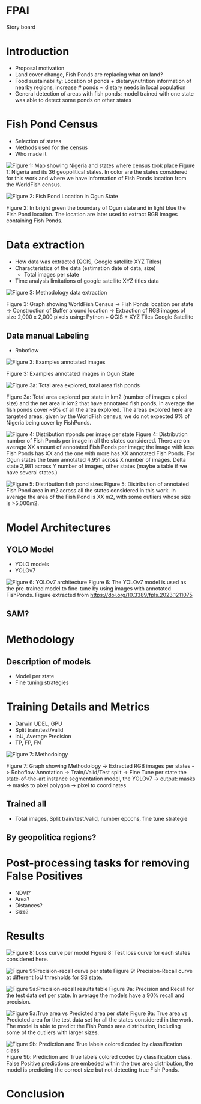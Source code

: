 # FPAI

Story board

# Introduction 

  - Proposal motivation
  - Land cover change, Fish Ponds are replacing what on land?
  - Food sustainability: Location of ponds + dietary/nutrition information of nearby regions, increase # ponds $\propto$ dietary needs in local population
  - General detection of areas with fish ponds: model trained with one state was able to detect some ponds on other states

# Fish Pond Census
  - Selection of states
  - Methods used for the census
  - Who made it
    
  ![Figure 1: Map showing Nigeria and states where census took place](images/map_big.png)
  Figure 1: Nigeria and its 36 geopolitical states. In color are the states considered for this work and where we have information of Fish Ponds location from the WorldFish census.

  ![Figure 2: Fish Pond Location in Ogun State ](images/ogun.png)
  
  Figure 2: In bright green the boundary of Ogun state and in light blue the Fish Pond location. The location are later used to extract RGB images containing Fish Ponds.

# Data extraction
  - How data was extracted (QGIS, Google satellite XYZ Titles)
  - Characteristics of the data (estimation date of data, size)
    - Total images per state
  - Time analysis limitations of google satellite XYZ titles data

 ![Figure 3: Methodology data extraction](images/methodology.png)

  Figure 3: Graph showing WorldFish Census -> Fish Ponds location per state -> Construction of Buffer around location -> Extraction of RGB images of size 2,000 x 2,000 pixels using: Python + QGIS + XYZ Tiles Google Satellite

## Data manual Labeling
  - Roboflow
    
![Figure 3: Examples annotated images](images/roboflow_annotations.png)

Figure 3: Examples annotated images in Ogun State

![Figure 3a: Total area explored, total area fish ponds](images/total_area_fp.png)

Figure 3a: Total area explored per state in km2 (number of images x pixel size) and the net area in km2 that have annotated fish ponds, in average the fish ponds cover ~9% of all the area explored. The areas explored here are targeted areas, given by the WorldFish census, we do not expected 9% of Nigeria being cover by FishPonds.

![Figure 4: Distribution #ponds per image per state](images/dist_ponds_state.png)
Figure 4: Distribution number of Fish Ponds per image in all the states considered. There are on average XX amount of annotated Fish Ponds per image; the image with less Fish Ponds has XX and the one with more has XX annotated Fish Ponds. For Ogun states the team annotated 4,951 across X number of images. Delta state 2,981 across Y number of images, other states (maybe a table if we have several states.)

![Figure 5: Distribution fish pond sizes](images/dist_ponds_size.png)
Figure 5: Distribution of annotated Fish Pond area in m2 across all the states considered in this work. In average the area of the Fish Pond is XX m2, with some outliers whose size is >5,000m2.


# Model Architectures 
## YOLO Model
  - YOLO models
  - YOLOv7
    

   ![Figure 6: YOLOv7 architecture](images/yolov7_arch.jpg)
  Figure 6: The YOLOv7 model is used as the pre-trained model to fine-tune by using images with annotated FishPonds. Figure extracted from https://doi.org/10.3389/fpls.2023.1211075 

  
## SAM?

# Methodology
## Description of models
  - Model per state
  - Fine tuning strategies

# Training Details and Metrics
  - Darwin UDEL, GPU
  - Split train/test/valid
  - IoU, Average Precision
  - TP, FP, FN

    
 ![Figure 7: Methodology ](images/methodology.png)
  
  Figure 7: Graph showing Methodology -> Extracted RGB images per states -> Roboflow Annotation -> Train/Valid/Test split -> Fine Tune per state the state-of-the-art instance segmentation model, the YOLOv7 -> output: masks -> masks to pixel polygon -> pixel to coordinates

## Trained all
  - Total images, Split train/test/valid, number epochs, fine tune strategie
## By geopolitica regions?

# Post-processing tasks for removing False Positives
  - NDVI?
  - Area?
  - Distances?
  - Size?

# Results

![Figure 8: Loss curve per model](images/loss_curve.png)
Figure 8: Test loss curve for each states considered here. 

![Figure 9:Precision-recall curve per state](images/precision-recall.png)
Figure 9: Precision-Recall curve at different IoU thresholds for SS state. 

![Figure 9a:Precision-recall results table](images/precision-recall.png)
Figure 9a: Precision and Recall for the test data set per state. In average the models have a 90% recall and precision.



![Figure 9a:True area vs Predicted area per state](images/true_predicted_area.png)
Figure 9a: True area vs Predicted area for the test data set for all the states considered in the work. The model is able to predict the Fish Ponds area distribution, including some of the outliers with larger sizes. 

![Figure 9b: Prediction and True labels colored coded by classification class](images/area_dist_ogun_pred.png)
Figure 9b: Prediction and True labels colored coded by classification class. False Positive predictions are embeded within the true area distribution, the model is predicting the correct size but not detecting true Fish Ponds.


# Conclusion






  



